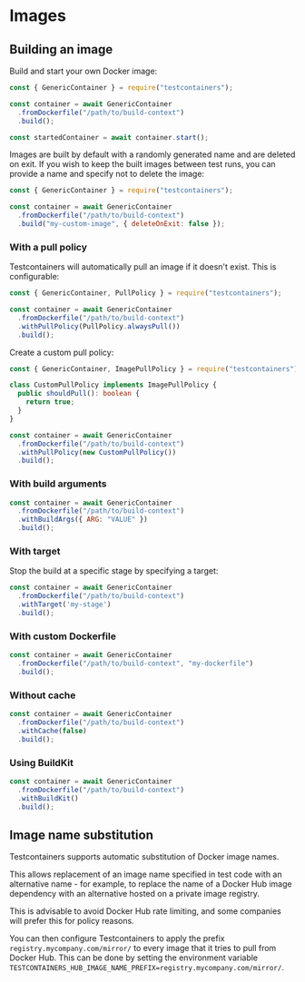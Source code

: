# Images

## Building an image

Build and start your own Docker image:

```javascript
const { GenericContainer } = require("testcontainers");

const container = await GenericContainer
  .fromDockerfile("/path/to/build-context")
  .build();

const startedContainer = await container.start();
```

Images are built by default with a randomly generated name and are deleted on exit. If you wish to keep the built images between test runs, you can provide a name and specify not to delete the image:

```javascript
const { GenericContainer } = require("testcontainers");

const container = await GenericContainer
  .fromDockerfile("/path/to/build-context")
  .build("my-custom-image", { deleteOnExit: false });
```

### With a pull policy

Testcontainers will automatically pull an image if it doesn't exist. This is configurable:

```javascript
const { GenericContainer, PullPolicy } = require("testcontainers");

const container = await GenericContainer
  .fromDockerfile("/path/to/build-context")
  .withPullPolicy(PullPolicy.alwaysPull())
  .build();
```

Create a custom pull policy:

```typescript
const { GenericContainer, ImagePullPolicy } = require("testcontainers");

class CustomPullPolicy implements ImagePullPolicy {
  public shouldPull(): boolean {
    return true;
  }
}

const container = await GenericContainer
  .fromDockerfile("/path/to/build-context")
  .withPullPolicy(new CustomPullPolicy())
  .build();
```

### With build arguments

```javascript
const container = await GenericContainer
  .fromDockerfile("/path/to/build-context")
  .withBuildArgs({ ARG: "VALUE" })
  .build();
```

### With target

Stop the build at a specific stage by specifying a target:

```javascript
const container = await GenericContainer
  .fromDockerfile("/path/to/build-context")
  .withTarget('my-stage')
  .build();
```

### With custom Dockerfile

```javascript
const container = await GenericContainer
  .fromDockerfile("/path/to/build-context", "my-dockerfile")
  .build();
```

### Without cache

```javascript
const container = await GenericContainer
  .fromDockerfile("/path/to/build-context")
  .withCache(false)
  .build();
```

### Using BuildKit

```javascript
const container = await GenericContainer
  .fromDockerfile("/path/to/build-context")
  .withBuildKit()
  .build();
```

## Image name substitution

Testcontainers supports automatic substitution of Docker image names.

This allows replacement of an image name specified in test code with an alternative name - for example, to replace the name of a Docker Hub image dependency with an alternative hosted on a private image registry.

This is advisable to avoid Docker Hub rate limiting, and some companies will prefer this for policy reasons.

You can then configure Testcontainers to apply the prefix `registry.mycompany.com/mirror/` to every image that it tries to pull from Docker Hub. This can be done by setting the environment variable `TESTCONTAINERS_HUB_IMAGE_NAME_PREFIX=registry.mycompany.com/mirror/`.

